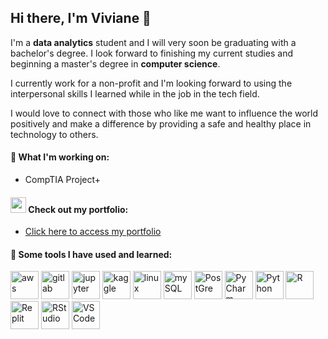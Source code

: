 ## Hi there, I'm Viviane 👋
<p>I'm a <b>data analytics</b> student and I will very soon be graduating with a bachelor's degree. I look forward to finishing my current studies and beginning a master's degree in <b>computer science</b>.</p>

<p>I currently work for a non-profit and I'm looking forward to using the interpersonal skills I learned while in the job in the tech field.</p>

<p>I would love to connect with those who like me want to influence the world positively and make a difference by providing a safe and healthy place in technology to others.</p>


#### 📖 What I'm working on:
<ul>
  <li>CompTIA Project+</li>
</ul>

#### <img src="https://cdn-icons-png.freepik.com/256/15173/15173602.png?semt=ais_hybrid" width="25" height="25"/> Check out my portfolio:
<ul>
  <li><a href="https://github.com/Viviane-Andrade/Portfolio">Click here to access my portfolio</a></li>
</ul>

#### 🚀 Some tools I have used and learned:
<p>
  <img src="https://cdn.jsdelivr.net/gh/devicons/devicon@latest/icons/amazonwebservices/amazonwebservices-original-wordmark.svg" alt="aws" width="45" height="45"/>
  <img src="https://cdn.jsdelivr.net/gh/devicons/devicon@latest/icons/gitlab/gitlab-original-wordmark.svg" alt="gitlab" width="45" height="45"/>
  <img src="https://cdn.jsdelivr.net/gh/devicons/devicon@latest/icons/jupyter/jupyter-original-wordmark.svg" alt="jupyter" width="45" height="45"/>
  <img src="https://cdn.jsdelivr.net/gh/devicons/devicon@latest/icons/kaggle/kaggle-original-wordmark.svg" alt="kaggle" width="45" height="45"/>
  <img src="https://cdn.jsdelivr.net/gh/devicons/devicon@latest/icons/linux/linux-original.svg" alt="linux" width="45" height="45"/>
  <img src="https://cdn.jsdelivr.net/gh/devicons/devicon@latest/icons/mysql/mysql-original-wordmark.svg" alt="mySQL" width="45" height="45"/>
  <img src="https://cdn.jsdelivr.net/gh/devicons/devicon@latest/icons/postgresql/postgresql-original-wordmark.svg" alt="PostGre" width="45" height="45"/>
  <img src="https://cdn.jsdelivr.net/gh/devicons/devicon@latest/icons/pycharm/pycharm-original.svg" alt="PyCharm" width="45" height="45"/>
  <img src="https://cdn.jsdelivr.net/gh/devicons/devicon@latest/icons/python/python-original-wordmark.svg" alt="Python" width="45" height="45"/>
  <img src="https://cdn.jsdelivr.net/gh/devicons/devicon@latest/icons/r/r-original.svg" alt="R" width="45" height="45"/>
  <img src="https://cdn.jsdelivr.net/gh/devicons/devicon@latest/icons/replit/replit-plain-wordmark.svg" alt="Replit" width="45" height="45"/>
  <img src="https://cdn.jsdelivr.net/gh/devicons/devicon@latest/icons/rstudio/rstudio-original.svg" alt="RStudio" width="45" height="45"/>
  <img src="https://cdn.jsdelivr.net/gh/devicons/devicon@latest/icons/vscode/vscode-original.svg" alt="VSCode" width="45" height="45"/>
          
          
          
          
          
          
          
          
  </p>
